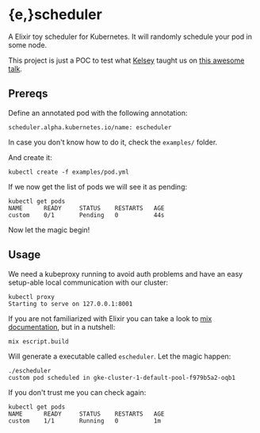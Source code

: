 {e,}scheduler
=============

A Elixir toy scheduler for Kubernetes. It will randomly schedule your pod in some node.

This project is just a POC to test what [Kelsey](https://twitter.com/kelseyhightower) taught us on [this awesome talk](https://skillsmatter.com/skillscasts/7897-keynote-get-your-ship-together-containers-are-here-to-stay).

Prereqs
-------

Define an annotated pod with the following annotation:

    scheduler.alpha.kubernetes.io/name: escheduler

In case you don't know how to do it, check the `examples/` folder.

And create it:

    kubectl create -f examples/pod.yml

If we now get the list of pods we will see it as pending:

    kubectl get pods
    NAME      READY     STATUS    RESTARTS   AGE
    custom    0/1       Pending   0          44s
    
Now let the magic begin!

Usage
-----

We need a kubeproxy running to avoid auth problems and have an easy setup-able local communication with our cluster:

    kubectl proxy
    Starting to serve on 127.0.0.1:8001

If you are not familiarized with Elixir you can take a look to [mix documentation](http://elixir-lang.org/docs/stable/mix/Mix.html), but in a nutshell:

    mix escript.build
    
Will generate a executable called `escheduler`. Let the magic happen:

    ./escheduler
    custom pod scheduled in gke-cluster-1-default-pool-f979b5a2-oqb1    

If you don't trust me you can check again:

    kubectl get pods
    NAME      READY     STATUS    RESTARTS   AGE
    custom    1/1       Running   0          1m
